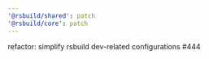 ```yaml
---
'@rsbuild/shared': patch
'@rsbuild/core': patch
---
```


refactor: simplify rsbuild dev-related configurations #444

